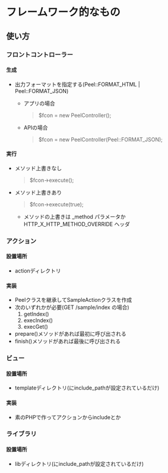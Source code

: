 フレームワーク的なもの
======================

使い方
------

### フロントコントローラー

#### 生成
- 出力フォーマットを指定する(Peel::FORMAT_HTML | Peel::FORMAT_JSON)
  - アプリの場合
    > $fcon = new PeelController();

  - APIの場合
    > $fcon = new PeelController(Peel::FORMAT_JSON);

#### 実行
  - メソッド上書きなし
    > $fcon->execute();
  - メソッド上書きあり
    > $fcon->execute(true);
    - メソッドの上書きは _method パラメータか HTTP_X_HTTP_METHOD_OVERRIDE ヘッダ

### アクション

#### 設置場所
- actionディレクトリ

#### 実装
- Peelクラスを継承してSampleActionクラスを作成
- 次のいずれかが必要(GET /sample/index の場合)
  1. getIndex()
  2. execIndex()
  3. execGet()
- prepare()メソッドがあれば最初に呼び出される
- finish()メソッドがあれば最後に呼び出される

### ビュー

#### 設置場所
- templateディレクトリ(にinclude_pathが設定されているだけ)

#### 実装
- 素のPHPで作ってアクションからincludeとか

### ライブラリ

#### 設置場所
- libディレクトリ(にinclude_pathが設定されているだけ)
